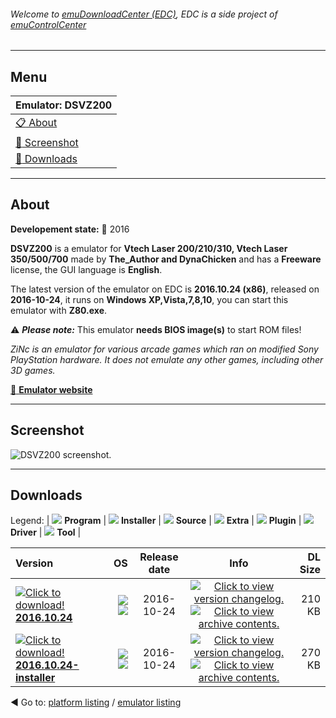###### Welcome to [emuDownloadCenter (EDC)](https://github.com/PhoenixInteractiveNL/emuDownloadCenter/wiki/), EDC is a side project of [emuControlCenter](https://github.com/PhoenixInteractiveNL/emuControlCenter/wiki/)
***
## Menu
| **Emulator: DSVZ200** |
|:---------|
| [:clipboard: About](#about) |
| [:sunrise: Screenshot](#screenshot) |
| [:floppy_disk: Downloads](#downloads) |
***
## About
**Developement state:** :large_blue_circle: 2016

**DSVZ200** is a emulator for **Vtech Laser 200/210/310, Vtech Laser 350/500/700** made by **The_Author and DynaChicken** and has a **Freeware** license, the GUI language is **English**.

The latest version of the emulator on EDC is **2016.10.24 (x86)**, released on **2016-10-24**, it runs on **Windows XP,Vista,7,8,10**, you can start this emulator with **Z80.exe**.

:warning: _**Please note:**_ This emulator **needs BIOS image(s)** to start ROM files!

_ZiNc is an emulator for various arcade games which ran on modified Sony PlayStation hardware. It does not emulate any other games, including other 3D games._

[:link: **Emulator website**](http://www.gstsoftware.co.nz/)
***
## Screenshot
![](https://raw.githubusercontent.com/PhoenixInteractiveNL/emuDownloadCenter/master/hooks/dsvz200/emulator_screen_01.jpg "DSVZ200 screenshot.")
***
## Downloads
Legend: | 
![](https://raw.githubusercontent.com/wiki/PhoenixInteractiveNL/emuDownloadCenter/images_misc/icon_program_24.png) **Program** | 
![](https://raw.githubusercontent.com/wiki/PhoenixInteractiveNL/emuDownloadCenter/images_misc/icon_installer_24.png) **Installer** | 
![](https://raw.githubusercontent.com/wiki/PhoenixInteractiveNL/emuDownloadCenter/images_misc/icon_source_code_24.png) **Source** | 
![](https://raw.githubusercontent.com/wiki/PhoenixInteractiveNL/emuDownloadCenter/images_misc/icon_extra_24.png) **Extra** | 
![](https://raw.githubusercontent.com/wiki/PhoenixInteractiveNL/emuDownloadCenter/images_misc/icon_plugin_24.png) **Plugin** | 
![](https://raw.githubusercontent.com/wiki/PhoenixInteractiveNL/emuDownloadCenter/images_misc/icon_driver_24.png) **Driver** | 
![](https://raw.githubusercontent.com/wiki/PhoenixInteractiveNL/emuDownloadCenter/images_misc/icon_tool_24.png) **Tool** | 
 
| Version | OS | Release date | Info | DL Size |
|:--------|---:|:------------:|:----:|--------:|
| [![](https://raw.githubusercontent.com/wiki/PhoenixInteractiveNL/emuDownloadCenter/images_misc/icon_program_24.png "Click to download!")  **2016.10.24**](https://github.com/PhoenixInteractiveNL/edc-repo0007/raw/master/dsvz200/2016.10.24.7z) | ![](https://raw.githubusercontent.com/wiki/PhoenixInteractiveNL/emuDownloadCenter/images_misc/logo_windows_24.png) ![](https://raw.githubusercontent.com/wiki/PhoenixInteractiveNL/emuDownloadCenter/images_misc/icon_32-bit_24.png) | 2016-10-24 | [![](https://raw.githubusercontent.com/wiki/PhoenixInteractiveNL/emuDownloadCenter/images_misc/icon_changelog_24.png "Click to view version changelog.")](https://github.com/PhoenixInteractiveNL/edc-repo0007/blob/master/dsvz200/2016.10.24_changelog.txt) [![](https://raw.githubusercontent.com/wiki/PhoenixInteractiveNL/emuDownloadCenter/images_misc/icon_contents_24.png "Click to view archive contents.")](https://github.com/PhoenixInteractiveNL/edc-repo0007/blob/master/dsvz200/2016.10.24_contents.txt) | 210 KB |
| [![](https://raw.githubusercontent.com/wiki/PhoenixInteractiveNL/emuDownloadCenter/images_misc/icon_installer_24.png "Click to download!")  **2016.10.24-installer**](https://github.com/PhoenixInteractiveNL/edc-repo0007/raw/master/dsvz200/2016.10.24-installer.7z) | ![](https://raw.githubusercontent.com/wiki/PhoenixInteractiveNL/emuDownloadCenter/images_misc/logo_windows_24.png) ![](https://raw.githubusercontent.com/wiki/PhoenixInteractiveNL/emuDownloadCenter/images_misc/icon_32-bit_24.png) | 2016-10-24 | [![](https://raw.githubusercontent.com/wiki/PhoenixInteractiveNL/emuDownloadCenter/images_misc/icon_changelog_24.png "Click to view version changelog.")](https://github.com/PhoenixInteractiveNL/edc-repo0007/blob/master/dsvz200/2016.10.24-installer_changelog.txt) [![](https://raw.githubusercontent.com/wiki/PhoenixInteractiveNL/emuDownloadCenter/images_misc/icon_contents_24.png "Click to view archive contents.")](https://github.com/PhoenixInteractiveNL/edc-repo0007/blob/master/dsvz200/2016.10.24-installer_contents.txt) | 270 KB |

:arrow_backward: Go to: [platform listing](https://github.com/PhoenixInteractiveNL/emuDownloadCenter/wiki/EDC-Platform-List) / [emulator listing](https://github.com/PhoenixInteractiveNL/emuDownloadCenter/wiki/EDC-Emulator-List)
